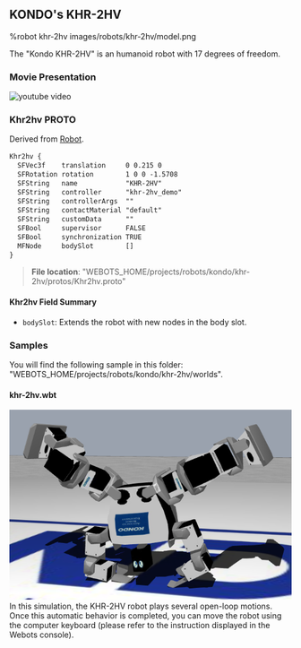 ## KONDO's KHR-2HV

%robot khr-2hv images/robots/khr-2hv/model.png

The "Kondo KHR-2HV" is an humanoid robot with 17 degrees of freedom.

### Movie Presentation

![youtube video](https://www.youtube.com/watch?v=AtaGm9nR-EM)

### Khr2hv PROTO

Derived from [Robot](../reference/robot.md).

```
Khr2hv {
  SFVec3f    translation     0 0.215 0
  SFRotation rotation        1 0 0 -1.5708
  SFString   name            "KHR-2HV"
  SFString   controller      "khr-2hv_demo"
  SFString   controllerArgs  ""
  SFString   contactMaterial "default"
  SFString   customData      ""
  SFBool     supervisor      FALSE
  SFBool     synchronization TRUE
  MFNode     bodySlot        []
}
```

> **File location**: "WEBOTS\_HOME/projects/robots/kondo/khr-2hv/protos/Khr2hv.proto"

#### Khr2hv Field Summary

- `bodySlot`: Extends the robot with new nodes in the body slot.

### Samples

You will find the following sample in this folder: "WEBOTS\_HOME/projects/robots/kondo/khr-2hv/worlds".

#### khr-2hv.wbt

![khr-2hv.wbt.png](images/robots/khr-2hv/khr-2hv.wbt.png) In this simulation, the KHR-2HV robot plays several open-loop motions.
Once this automatic behavior is completed, you can move the robot using the computer keyboard (please refer to the instruction displayed in the Webots console).
